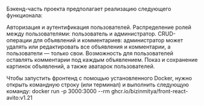 
Бэкенд-часть проекта предполагает реализацию следующего функционала:

Авторизация и аутентификация пользователей. Распределение ролей между пользователями: пользователь и администратор. CRUD-операции для объявлений и комментариев: администратор может удалять или редактировать все объявления и комментарии, а пользователи — только свои. Возможность для пользователей оставлять комментарии под каждым объявлением. Показ и сохранение картинок объявлений, а также аватарок пользователей.

Чтобы запустить фронтенд с помощью установленного Docker, нужно открыть командную строку (или терминал) и выполнить следующую команду: docker run -p 3000:3000 --rm ghcr.io/bizinmitya/front-react-avito:v1.21


